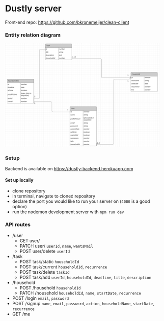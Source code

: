 # Dustly server 

Front-end repo: https://github.com/bkronemeijer/clean-client

### Entity relation diagram
![db-diagram](https://github.com/bkronemeijer/clean-server/blob/master/Entity_diagram_dustly.png)

### Setup
Backend is available on https://dustly-backend.herokuapp.com 

#### Set up locally
- clone repository
- in terminal, navigate to cloned repository
- declare the port you would like to run your server on (`4000` is a good option)
- run the nodemon development server with `npm run dev` 

### API routes
- /user
  - GET user/       
  - PATCH user/ `userId`, `name`, `wantsMail` 
  - POST user/delete `userId`
- /task
  - POST task/static `householdId` 
  - POST task/current `householdId`, `recurrence`
  - POST task/delete `taskId`
  - POST task/add `userId`, `householdId`, `deadline`, `title`, `description`
- /household
  - POST /household `householdId`
  - PATCH /household `householdId`, `name`, `startDate`, `recurrence`
- POST /login `email`, `password`
- POST /signup `name`, `email`, `password`, `action`, `householdName`, `startDate`, `recurrence`
- GET /me 
